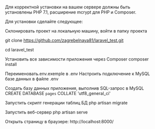 Для корректной установки на вашем сервере должны быть установлены PHP 7.1, расширение mcrypt для PHP и Composer. 

Для установки сделайте следующее:

Склонировать проект на локальную машину, войти в папку проекта

git clone https://github.com/zagrebelnaya81/laravel_test.git

cd laravel_test

Установить все зависимости приложения через Composer
composer install

Переименовать.env.exemple в .env
Настроить подключение к MySQL базе данных в файле .env

Создать базу данных приложения, выполнив SQL-запрос в MySQL
CREATE DATABASE `pages` COLLATE 'utf8_general_ci'

Запустить скрипт генерации таблиц БД
php artisan migrate

Запустить веб-сервер
php artisan serve

Открыть страницу в браузере: http://localhost:8000/

